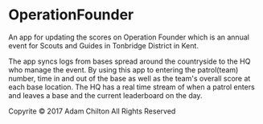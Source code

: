 # OperationFounder
An app for updating the scores on Operation Founder which is an annual event for Scouts and Guides in Tonbridge District in Kent.

The app syncs logs from bases spread around the countryside to the HQ who manage the event. By using this app to entering the patrol(team) number, time in and out of the base as well as the team's overall score at each base location. The HQ has a real time stream of when a patrol enters and leaves a base and the current leaderboard on the day.

Copyrite © 2017 Adam Chilton
All Rights Reserved
